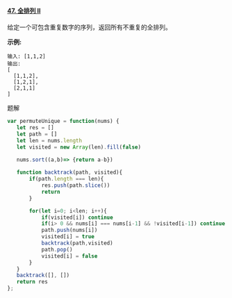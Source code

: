 #### [47. 全排列 II](https://leetcode-cn.com/problems/permutations-ii/)

给定一个可包含重复数字的序列，返回所有不重复的全排列。

**示例:**

```
输入: [1,1,2]
输出:
[
  [1,1,2],
  [1,2,1],
  [2,1,1]
]
```



题解

```javascript
var permuteUnique = function(nums) {
   let res = []
   let path = []
   let len = nums.length
   let visited = new Array(len).fill(false)
   
   nums.sort((a,b)=> {return a-b})

   function backtrack(path, visited){
       if(path.length === len){
           res.push(path.slice())
           return
       }

       for(let i=0; i<len; i++){
           if(visited[i]) continue
           if(i> 0 && nums[i] === nums[i-1] && !visited[i-1]) continue
           path.push(nums[i])
           visited[i] = true
           backtrack(path,visited)
           path.pop()
           visited[i] = false
       }
   }
   backtrack([], [])
   return res
};
```

